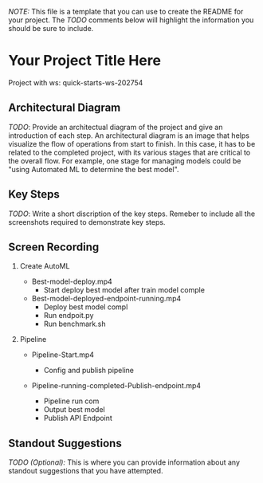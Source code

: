 *NOTE:* This file is a template that you can use to create the README for your project. The *TODO* comments below will highlight the information you should be sure to include.


# Your Project Title Here
Project with ws: quick-starts-ws-202754


## Architectural Diagram
*TODO*: Provide an architectual diagram of the project and give an introduction of each step. An architectural diagram is an image that helps visualize the flow of operations from start to finish. In this case, it has to be related to the completed project, with its various stages that are critical to the overall flow. For example, one stage for managing models could be "using Automated ML to determine the best model". 

## Key Steps
*TODO*: Write a short discription of the key steps. Remeber to include all the screenshots required to demonstrate key steps. 

## Screen Recording
1. Create AutoML
	- Best-model-deploy.mp4
		+ Start deploy best model after train model comple
	- Best-model-deployed-endpoint-running.mp4
		+ Deploy best model compl
		+ Run endpoit.py
		+ Run benchmark.sh
		
2. Pipeline
	- Pipeline-Start.mp4
		+ Config and publish pipeline
		
	- Pipeline-running-completed-Publish-endpoint.mp4
		+ Pipeline run com
		+ Output best model
		+ Publish API Endpoint
		

## Standout Suggestions
*TODO (Optional):* This is where you can provide information about any standout suggestions that you have attempted.
